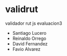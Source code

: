 # validrut
validador rut js evaluacion3


- Santiago Lucero
- Reinaldo Orrego
- David Fernandez
- Favio Alvarez

